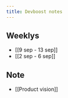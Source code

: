 ```yaml
---
title: Devboost notes
---
```

## Weeklys
- [[9 sep - 13 sep]]
- [[2 sep - 6 sep]]

## Note
- [[Product vision]]